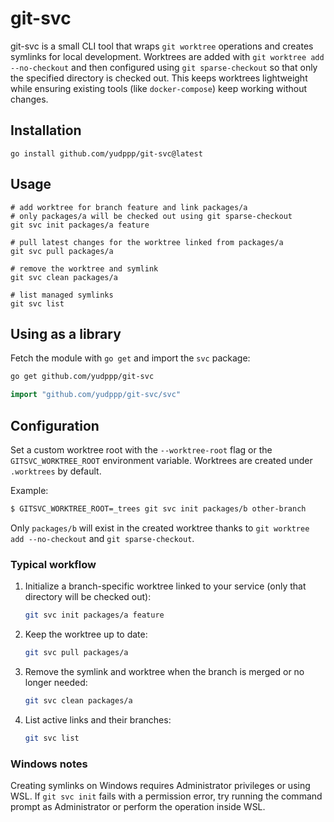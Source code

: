 # git-svc

git-svc is a small CLI tool that wraps `git worktree` operations and
creates symlinks for local development. Worktrees are added with
`git worktree add --no-checkout` and then configured using
`git sparse-checkout` so that only the specified directory is
checked out. This keeps worktrees lightweight while
ensuring existing tools (like `docker-compose`) keep working without
changes.

## Installation

```
go install github.com/yudppp/git-svc@latest
```

## Usage

```
# add worktree for branch feature and link packages/a
# only packages/a will be checked out using git sparse-checkout
git svc init packages/a feature

# pull latest changes for the worktree linked from packages/a
git svc pull packages/a

# remove the worktree and symlink
git svc clean packages/a

# list managed symlinks
git svc list
```

## Using as a library

Fetch the module with `go get` and import the `svc` package:

```bash
go get github.com/yudppp/git-svc
```

```go
import "github.com/yudppp/git-svc/svc"
```

## Configuration

Set a custom worktree root with the `--worktree-root` flag or the
`GITSVC_WORKTREE_ROOT` environment variable. Worktrees are created under
`.worktrees` by default.

Example:

```bash
$ GITSVC_WORKTREE_ROOT=_trees git svc init packages/b other-branch
```
Only `packages/b` will exist in the created worktree thanks to
`git worktree add --no-checkout` and `git sparse-checkout`.

### Typical workflow

1. Initialize a branch-specific worktree linked to your service
   (only that directory will be checked out):
   ```bash
   git svc init packages/a feature
   ```
2. Keep the worktree up to date:
   ```bash
   git svc pull packages/a
   ```
3. Remove the symlink and worktree when the branch is merged or no longer needed:
   ```bash
   git svc clean packages/a
   ```
4. List active links and their branches:
   ```bash
   git svc list
   ```

### Windows notes

Creating symlinks on Windows requires Administrator privileges or using
WSL. If `git svc init` fails with a permission error, try running the
command prompt as Administrator or perform the operation inside WSL.
